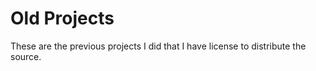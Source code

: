 # Old Projects

These are the previous projects I did that I have license to distribute the source.
